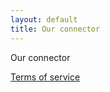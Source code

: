 ```yaml
---
layout: default
title: Our connector
---
```

Our connector

[Terms of service](/tos-and-privacy.html)
